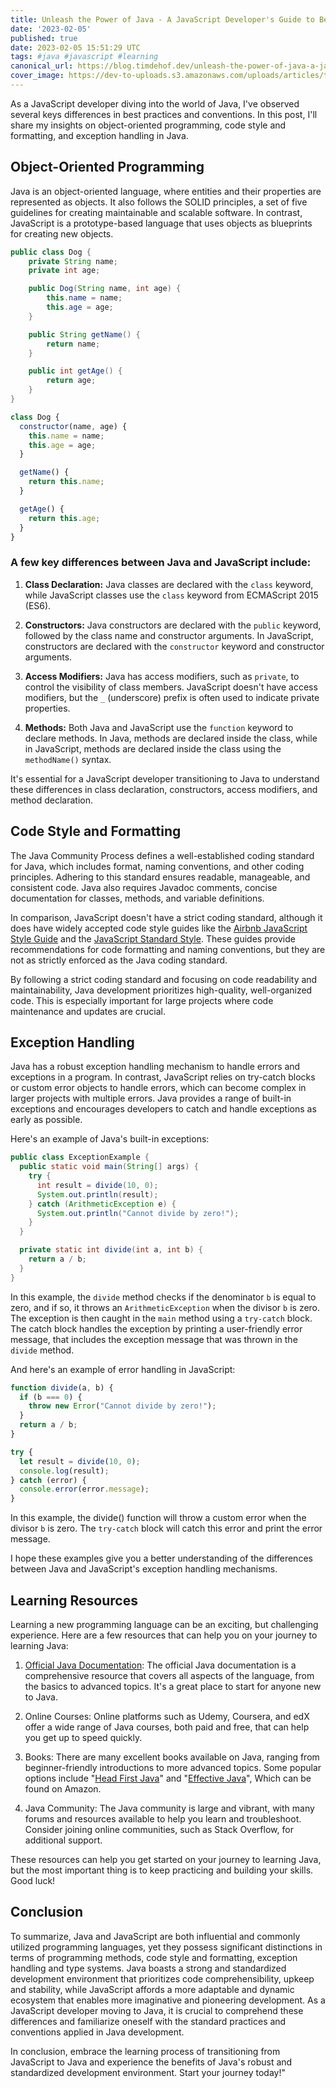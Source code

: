 ```yaml
---
title: Unleash the Power of Java - A JavaScript Developer's Guide to Best Practices in Java Development
date: '2023-02-05'
published: true
date: 2023-02-05 15:51:29 UTC
tags: #java #javascript #learning
canonical_url: https://blog.timdehof.dev/unleash-the-power-of-java-a-javascript-developers-guide-to-best-practices-in-java-development
cover_image: https://dev-to-uploads.s3.amazonaws.com/uploads/articles/t71cje2sud9nn8zoo3r3.png
---
```


As a JavaScript developer diving into the world of Java, I've observed several keys differences in best practices and conventions. In this post, I'll share my insights on object-oriented programming, code style and formatting, and exception handling in Java.

## Object-Oriented Programming

Java is an object-oriented language, where entities and their properties are represented as objects. It also follows the SOLID principles, a set of five guidelines for creating maintainable and scalable software. In contrast, JavaScript is a prototype-based language that uses objects as blueprints for creating new objects.

```java
public class Dog {
    private String name;
    private int age;

    public Dog(String name, int age) {
        this.name = name;
        this.age = age;
    }

    public String getName() {
        return name;
    }

    public int getAge() {
        return age;
    }
}
```

```javascript
class Dog {
  constructor(name, age) {
    this.name = name;
    this.age = age;
  }

  getName() {
    return this.name;
  }

  getAge() {
    return this.age;
  }
}
```

### A few key differences between Java and JavaScript include:

1. **Class Declaration:** Java classes are declared with the `class` keyword, while JavaScript classes use the `class` keyword from ECMAScript 2015 (ES6).

2. **Constructors:** Java constructors are declared with the `public` keyword, followed by the class name and constructor arguments. In JavaScript, constructors are declared with the `constructor` keyword and constructor arguments.

3. **Access Modifiers:** Java has access modifiers, such as `private`, to control the visibility of class members. JavaScript doesn't have access modifiers, but the `_` (underscore) prefix is often used to indicate private properties.

4. **Methods:** Both Java and JavaScript use the `function` keyword to declare methods. In Java, methods are declared inside the class, while in JavaScript, methods are declared inside the class using the `methodName()` syntax.

It's essential for a JavaScript developer transitioning to Java to understand these differences in class declaration, constructors, access modifiers, and method declaration.

## Code Style and Formatting

The Java Community Process defines a well-established coding standard for Java, which includes format, naming conventions, and other coding principles. Adhering to this standard ensures readable, manageable, and consistent code. Java also requires Javadoc comments, concise documentation for classes, methods, and variable definitions.

In comparison, JavaScript doesn't have a strict coding standard, although it does have widely accepted code style guides like the [Airbnb JavaScript Style Guide](https://github.com/airbnb/javascript) and the [JavaScript Standard Style](https://standardjs.com/). These guides provide recommendations for code formatting and naming conventions, but they are not as strictly enforced as the Java coding standard.

By following a strict coding standard and focusing on code readability and maintainability, Java development prioritizes high-quality, well-organized code. This is especially important for large projects where code maintenance and updates are crucial.

## Exception Handling

Java has a robust exception handling mechanism to handle errors and exceptions in a program. In contrast, JavaScript relies on try-catch blocks or custom error objects to handle errors, which can become complex in larger projects with multiple errors. Java provides a range of built-in exceptions and encourages developers to catch and handle exceptions as early as possible.

Here's an example of Java's built-in exceptions:

```java
public class ExceptionExample {
  public static void main(String[] args) {
    try {
      int result = divide(10, 0);
      System.out.println(result);
    } catch (ArithmeticException e) {
      System.out.println("Cannot divide by zero!");
    }
  }

  private static int divide(int a, int b) {
    return a / b;
  }
}

```

In this example, the `divide` method checks if the denominator `b` is equal to zero, and if so, it throws an `ArithmeticException` when the divisor `b` is zero. The exception is then caught in the `main` method using a `try-catch` block. The catch block handles the exception by printing a user-friendly error message, that includes the exception message that was thrown in the `divide` method.

And here's an example of error handling in JavaScript:

```javaScript
function divide(a, b) {
  if (b === 0) {
    throw new Error("Cannot divide by zero!");
  }
  return a / b;
}

try {
  let result = divide(10, 0);
  console.log(result);
} catch (error) {
  console.error(error.message);
}

```

In this example, the divide() function will throw a custom error when the divisor `b` is zero. The `try-catch` block will catch this error and print the error message.

I hope these examples give you a better understanding of the differences between Java and JavaScript's exception handling mechanisms.

## Learning Resources

Learning a new programming language can be an exciting, but challenging experience. Here are a few resources that can help you on your journey to learning Java:

1. [Official Java Documentation](https://docs.oracle.com/en/java/): The official Java documentation is a comprehensive resource that covers all aspects of the language, from the basics to advanced topics. It's a great place to start for anyone new to Java.

2. Online Courses: Online platforms such as Udemy, Coursera, and edX offer a wide range of Java courses, both paid and free, that can help you get up to speed quickly.

3. Books: There are many excellent books available on Java, ranging from beginner-friendly introductions to more advanced topics. Some popular options include "[Head First Java](https://amzn.to/3kPDTiP)" and "[Effective Java](https://amzn.to/3Hr6Ycf)", Which can be found on Amazon.

4. Java Community: The Java community is large and vibrant, with many forums and resources available to help you learn and troubleshoot. Consider joining online communities, such as Stack Overflow, for additional support.

These resources can help you get started on your journey to learning Java, but the most important thing is to keep practicing and building your skills. Good luck!

## Conclusion

To summarize, Java and JavaScript are both influential and commonly utilized programming languages, yet they possess significant distinctions in terms of programming methods, code style and formatting, exception handling and type systems. Java boasts a strong and standardized development environment that prioritizes code comprehensibility, upkeep and stability, while JavaScript affords a more adaptable and dynamic ecosystem that enables more imaginative and pioneering development. As a JavaScript developer moving to Java, it is crucial to comprehend these differences and familiarize oneself with the standard practices and conventions applied in Java development.

In conclusion, embrace the learning process of transitioning from JavaScript to Java and experience the benefits of Java's robust and standardized development environment. Start your journey today!"
